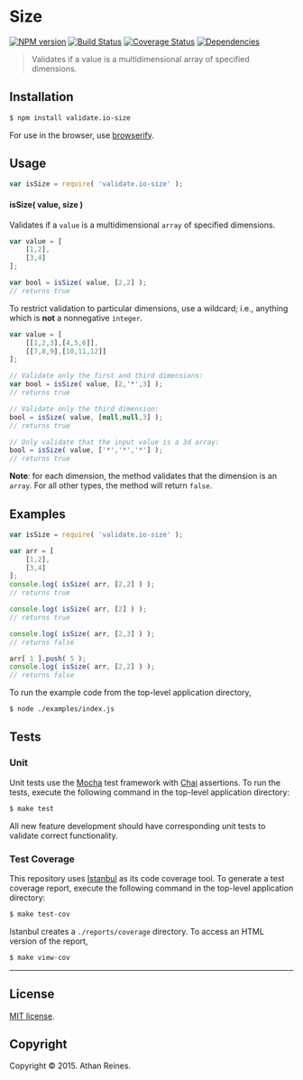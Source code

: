 Size
===
[![NPM version][npm-image]][npm-url] [![Build Status][travis-image]][travis-url] [![Coverage Status][coveralls-image]][coveralls-url] [![Dependencies][dependencies-image]][dependencies-url]

> Validates if a value is a multidimensional array of specified dimensions.


## Installation

``` bash
$ npm install validate.io-size
```

For use in the browser, use [browserify](https://github.com/substack/node-browserify).


## Usage

``` javascript
var isSize = require( 'validate.io-size' );
```

#### isSize( value, size )

Validates if a `value` is a multidimensional `array` of specified dimensions.

``` javascript
var value = [
	[1,2],
	[3,4]
];

var bool = isSize( value, [2,2] );
// returns true
```

To restrict validation to particular dimensions, use a wildcard; i.e., anything which is __not__ a nonnegative `integer`.

``` javascript
var value = [
	[[1,2,3],[4,5,6]],
	[[7,8,9],[10,11,12]]
];

// Validate only the first and third dimensions:
var bool = isSize( value, [2,'*',3] );
// returns true

// Validate only the third dimension:
bool = isSize( value, [null,null,3] );
// returns true

// Only validate that the input value is a 3d array:
bool = isSize( value, ['*','*','*'] );
// returns true
```

__Note__: for each dimension, the method validates that the dimension is an `array`. For all other types, the method will return `false`.


## Examples

``` javascript
var isSize = require( 'validate.io-size' );

var arr = [
	[1,2],
	[3,4]
];
console.log( isSize( arr, [2,2] ) );
// returns true

console.log( isSize( arr, [2] ) );
// returns true

console.log( isSize( arr, [2,3] ) );
// returns false

arr[ 1 ].push( 5 );
console.log( isSize( arr, [2,2] ) );
// returns false
```

To run the example code from the top-level application directory,

``` bash
$ node ./examples/index.js
```


## Tests

### Unit

Unit tests use the [Mocha](http://mochajs.org) test framework with [Chai](http://chaijs.com) assertions. To run the tests, execute the following command in the top-level application directory:

``` bash
$ make test
```

All new feature development should have corresponding unit tests to validate correct functionality.


### Test Coverage

This repository uses [Istanbul](https://github.com/gotwarlost/istanbul) as its code coverage tool. To generate a test coverage report, execute the following command in the top-level application directory:

``` bash
$ make test-cov
```

Istanbul creates a `./reports/coverage` directory. To access an HTML version of the report,

``` bash
$ make view-cov
```


---
## License

[MIT license](http://opensource.org/licenses/MIT). 


## Copyright

Copyright &copy; 2015. Athan Reines.


[npm-image]: http://img.shields.io/npm/v/validate.io-size.svg
[npm-url]: https://npmjs.org/package/validate.io-size

[travis-image]: http://img.shields.io/travis/validate-io/size/master.svg
[travis-url]: https://travis-ci.org/validate-io/size

[coveralls-image]: https://img.shields.io/coveralls/validate-io/size/master.svg
[coveralls-url]: https://coveralls.io/r/validate-io/size?branch=master

[dependencies-image]: http://img.shields.io/david/validate-io/size.svg
[dependencies-url]: https://david-dm.org/validate-io/size

[dev-dependencies-image]: http://img.shields.io/david/dev/validate-io/size.svg
[dev-dependencies-url]: https://david-dm.org/dev/validate-io/size

[github-issues-image]: http://img.shields.io/github/issues/validate-io/size.svg
[github-issues-url]: https://github.com/validate-io/size/issues
